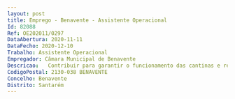 ```yaml
--- 
layout: post
title: Emprego - Benavente - Assistente Operacional
Id: 82088
Ref: OE202011/0297
DataAbertura: 2020-11-11
DataFecho: 2020-12-10
Trabalho: Assistente Operacional
Empregador: Câmara Municipal de Benavente
Descricao:   Contribuir para garantir o funcionamento das cantinas e refeitórios escolares da responsabilidade dos municípios, assegurando igualmente a sua limpeza e arrumação   Assegurar a gestão da utilização das instalações e equipamentos desportivos municipais, sua abertura e encerramento  Assegurar o bom funcionamento e condições de utilização das instalações e equipamentos municipais  Controlar a entrada dos utentes e a utilização dos espaços interiores previamente estabelecidos  Proceder ao registo diário e mensal dos utilizadores em mapas apropriados  Assegurar a conservação, manutenção, limpeza e higiene das instalações e equipamentos municipais  Zelar pelo funcionamento do sistema de iluminação e aquecimento de água  Proceder à elaboração de relatórios de ocorrência por si presenciados, incluindo situações de prevaricação por parte dos utentes das instalações desportivas, nos termos regulamentares previstos  Zelar pelo cumprimento das regras e regulamentos em vigor por parte dos utentes.    Assegurar a limpeza e arrumação dos edifícios municipais
CodigoPostal: 2130-038 BENAVENTE
Concelho: Benavente
Distrito: Santarém
--- 
```

